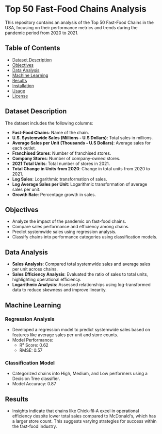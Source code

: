 # Top 50 Fast-Food Chains Analysis

This repository contains an analysis of the Top 50 Fast-Food Chains in the USA, focusing on their performance metrics and trends during the pandemic period from 2020 to 2021.

## Table of Contents
- [Dataset Description](#dataset-description)
- [Objectives](#objectives)
- [Data Analysis](#data-analysis)
- [Machine Learning](#machine-learning)
- [Results](#results)
- [Installation](#installation)
- [Usage](#usage)
- [License](#license)

## Dataset Description
The dataset includes the following columns:
- **Fast-Food Chains**: Name of the chain.
- **U.S. Systemwide Sales (Millions - U.S Dollars)**: Total sales in millions.
- **Average Sales per Unit (Thousands - U.S Dollars)**: Average sales for each outlet.
- **Franchised Stores**: Number of franchised stores.
- **Company Stores**: Number of company-owned stores.
- **2021 Total Units**: Total number of stores in 2021.
- **Total Change in Units from 2020**: Change in total units from 2020 to 2021.
- **Log Sales**: Logarithmic transformation of sales.
- **Log Average Sales per Unit**: Logarithmic transformation of average sales per unit.
- **Growth Rate**: Percentage growth in sales.

## Objectives
- Analyze the impact of the pandemic on fast-food chains.
- Compare sales performance and efficiency among chains.
- Predict systemwide sales using regression analysis.
- Classify chains into performance categories using classification models.

## Data Analysis
- **Sales Analysis**: Compared total systemwide sales and average sales per unit across chains.
- **Sales Efficiency Analysis**: Evaluated the ratio of sales to total units, highlighting operational efficiency.
- **Logarithmic Analysis**: Assessed relationships using log-transformed data to reduce skewness and improve linearity.

## Machine Learning
### Regression Analysis
- Developed a regression model to predict systemwide sales based on features like average sales per unit and store counts.
- Model Performance:
  - R² Score: 0.62
  - RMSE: 0.57

### Classification Model
- Categorized chains into High, Medium, and Low performers using a Decision Tree classifier.
- Model Accuracy: 0.87

## Results
- Insights indicate that chains like Chick-fil-A excel in operational efficiency despite lower total sales compared to McDonald's, which has a larger store count. This suggests varying strategies for success within the fast-food industry.
